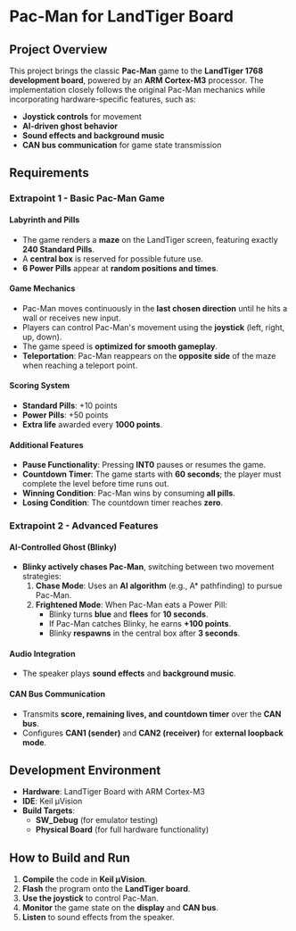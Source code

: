 # Pac-Man for LandTiger Board

## Project Overview
This project brings the classic **Pac-Man** game to the **LandTiger 1768 development board**, powered by an **ARM Cortex-M3** processor. The implementation closely follows the original Pac-Man mechanics while incorporating hardware-specific features, such as:

- **Joystick controls** for movement
- **AI-driven ghost behavior**
- **Sound effects and background music**
- **CAN bus communication** for game state transmission

## Requirements

### **Extrapoint 1 - Basic Pac-Man Game**

#### **Labyrinth and Pills**
- The game renders a **maze** on the LandTiger screen, featuring exactly **240 Standard Pills**.
- A **central box** is reserved for possible future use.
- **6 Power Pills** appear at **random positions and times**.

#### **Game Mechanics**
- Pac-Man moves continuously in the **last chosen direction** until he hits a wall or receives new input.
- Players can control Pac-Man's movement using the **joystick** (left, right, up, down).
- The game speed is **optimized for smooth gameplay**.
- **Teleportation**: Pac-Man reappears on the **opposite side** of the maze when reaching a teleport point.

#### **Scoring System**
- **Standard Pills**: +10 points
- **Power Pills**: +50 points
- **Extra life** awarded every **1000 points**.

#### **Additional Features**
- **Pause Functionality**: Pressing **INT0** pauses or resumes the game.
- **Countdown Timer**: The game starts with **60 seconds**; the player must complete the level before time runs out.
- **Winning Condition**: Pac-Man wins by consuming **all pills**.
- **Losing Condition**: The countdown timer reaches **zero**.

### **Extrapoint 2 - Advanced Features**

#### **AI-Controlled Ghost (Blinky)**
- **Blinky actively chases Pac-Man**, switching between two movement strategies:
  1. **Chase Mode**: Uses an **AI algorithm** (e.g., A* pathfinding) to pursue Pac-Man.
  2. **Frightened Mode**: When Pac-Man eats a Power Pill:
     - Blinky turns **blue** and **flees** for **10 seconds**.
     - If Pac-Man catches Blinky, he earns **+100 points**.
     - Blinky **respawns** in the central box after **3 seconds**.

#### **Audio Integration**
- The speaker plays **sound effects** and **background music**.

#### **CAN Bus Communication**
- Transmits **score, remaining lives, and countdown timer** over the **CAN bus**.
- Configures **CAN1 (sender)** and **CAN2 (receiver)** for **external loopback mode**.

## Development Environment
- **Hardware**: LandTiger Board with ARM Cortex-M3
- **IDE**: Keil µVision
- **Build Targets**:
  - **SW_Debug** (for emulator testing)
  - **Physical Board** (for full hardware functionality)

## How to Build and Run
1. **Compile** the code in **Keil µVision**.
2. **Flash** the program onto the **LandTiger board**.
3. **Use the joystick** to control Pac-Man.
4. **Monitor** the game state on the **display** and **CAN bus**.
5. **Listen** to sound effects from the speaker.
